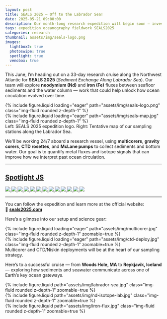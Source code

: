 ```yaml
---
layout: post
title: SEALS 2025 – Off to the Labrador Sea!
date: 2025-05-21 09:00:00
description: Our month-long research expedition will begin soon — investigating sediment exchange and trace metal fluxes along the Labrador Sea.
tags: expedition oceanography fieldwork SEALS2025
categories: research
thumbnail: assets/img/seals-logo.png
images:
  lightbox2: true
  photoswipe: true
  spotlight: true
  venobox: true
---
```


This June, I’m heading out on a 33-day research cruise along the Northwest Atlantic for **SEALS 2025** (*Sediment Exchange Along Labrador Sea*). Our team will explore **neodymium (Nd)** and **iron (Fe)** fluxes between seafloor sediments and the water column — work that could help unlock how ocean circulation evolved over time.

<div class="row mt-3">
    <div class="col-sm mt-3 mt-md-0">
        {% include figure.liquid loading="eager" path="assets/img/seals-logo.png" class="img-fluid rounded z-depth-1" %}
    </div>
    <div class="col-sm mt-3 mt-md-0">
        {% include figure.liquid loading="eager" path="assets/img/seals-map.jpg" class="img-fluid rounded z-depth-1" %}
    </div>
</div>

<div class="caption">
    Left: SEALS 2025 expedition logo. Right: Tentative map of our sampling stations along the Labrador Sea.
</div>

We'll be working 24/7 aboard a research vessel, using **multicorers**, **gravity corers**, **CTD rosettes**, and **McLane pumps** to collect sediments and bottom water. Our goal is to quantify metal fluxes and isotope signals that can improve how we interpret past ocean circulation.

---
## [Spotlight JS](https://nextapps-de.github.io/spotlight/)

<!-- Group 1 -->
<div class="spotlight-group">
    <a class="spotlight" href="https://images.marinetechnologynews.com/images/maritime/roger-revelle-119711.jpg">
        <img src="https://images.marinetechnologynews.com/images/maritime/roger-revelle-119711.jpg" />
    </a>
    <a class="spotlight" href="https://images.marinetechnologynews.com/images/maritime/roger-revelle-119712.jpg">
        <img src="https://images.marinetechnologynews.com/images/maritime/roger-revelle-119712.jpg" />
    </a>
    <a class="spotlight" href="https://images.marinetechnologynews.com/images/maritime/roger-revelle-119713.jpg">
        <img src="https://images.marinetechnologynews.com/images/maritime/roger-revelle-119713.jpg" />
    </a>
    <a class="spotlight" href="https://images.marinetechnologynews.com/images/maritime/roger-revelle-119714.jpg">
        <img src="https://images.marinetechnologynews.com/images/maritime/roger-revelle-119714.jpg" />
    </a>
    <a class="spotlight" href="https://images.marinetechnologynews.com/images/maritime/roger-revelle-119715.jpg">
        <img src="https://images.marinetechnologynews.com/images/maritime/roger-revelle-119715.jpg" />
    </a>
    <a class="spotlight" href="https://images.marinetechnologynews.com/images/maritime/roger-revelle-119716.jpg">
        <img src="https://images.marinetechnologynews.com/images/maritime/roger-revelle-119716.jpg" />
    </a>
    <a class="spotlight" href="https://images.marinetechnologynews.com/images/maritime/roger-revelle-119718.jpg">
        <img src="https://images.marinetechnologynews.com/images/maritime/roger-revelle-119718.jpg" />
    </a>
    <a class="spotlight" href="https://images.marinetechnologynews.com/images/maritime/roger-revelle-119719.jpg">
        <img src="https://images.marinetechnologynews.com/images/maritime/roger-revelle-119719.jpg" />
    </a>
     <a class="spotlight" href="https://scontent-lga3-3.xx.fbcdn.net/v/t39.30808-6/468007550_10160483054856711_4150004465381212900_n.jpg?_nc_cat=110&ccb=1-7&_nc_sid=a5f93a&_nc_ohc=wu30Vx6HJfYQ7kNvwFsYlgJ&_nc_oc=AdmyfGufFnLmigGVJBkS6By5qXsJEB7H3f6krQ2LjyHHDEFQQtnrCqLVNN8y_GuShts&_nc_zt=23&_nc_ht=scontent-lga3-3.xx&_nc_gid=ZYitCmtb701suv7jGVYqTQ&oh=00_AfJBlDFanklir_RGZjA3-9tWOIuMLzPKMRj0VYxJJ_BWbA&oe=6836906B">
        <img src="https://scontent-lga3-3.xx.fbcdn.net/v/t39.30808-6/468007550_10160483054856711_4150004465381212900_n.jpg?_nc_cat=110&ccb=1-7&_nc_sid=a5f93a&_nc_ohc=wu30Vx6HJfYQ7kNvwFsYlgJ&_nc_oc=AdmyfGufFnLmigGVJBkS6By5qXsJEB7H3f6krQ2LjyHHDEFQQtnrCqLVNN8y_GuShts&_nc_zt=23&_nc_ht=scontent-lga3-3.xx&_nc_gid=ZYitCmtb701suv7jGVYqTQ&oh=00_AfJBlDFanklir_RGZjA3-9tWOIuMLzPKMRj0VYxJJ_BWbA&oe=6836906B" />
    </a>
     <a class="spotlight" href="https://glosten.com/wp-content/uploads/2022/05/siocomm_A_RevelleShip2020_0324.jpg">
        <img src="https://glosten.com/wp-content/uploads/2022/05/siocomm_A_RevelleShip2020_0324.jpg" />
    </a>
     <a class="spotlight" href="https://scontent-lga3-1.xx.fbcdn.net/v/t39.30808-6/339998718_1866800003694262_2835043507278536202_n.jpg?_nc_cat=103&ccb=1-7&_nc_sid=127cfc&_nc_ohc=nAGl06_eTIoQ7kNvwEpBtL6&_nc_oc=AdlFn9y4iBHouUMEhGChlot-8QkaEweIm9GPJLXaejtBbnZ06axm1j5c7mIivGcx8jg&_nc_zt=23&_nc_ht=scontent-lga3-1.xx&_nc_gid=M-T5fjIQ9RKxsCGSocag8w&oh=00_AfLQzufLQUH95y2Vo7AAorY866TnAvpzCKWbSooD-FMYgA&oe=6836823D">
        <img src="https://scontent-lga3-1.xx.fbcdn.net/v/t39.30808-6/339998718_1866800003694262_2835043507278536202_n.jpg?_nc_cat=103&ccb=1-7&_nc_sid=127cfc&_nc_ohc=nAGl06_eTIoQ7kNvwEpBtL6&_nc_oc=AdlFn9y4iBHouUMEhGChlot-8QkaEweIm9GPJLXaejtBbnZ06axm1j5c7mIivGcx8jg&_nc_zt=23&_nc_ht=scontent-lga3-1.xx&_nc_gid=M-T5fjIQ9RKxsCGSocag8w&oh=00_AfLQzufLQUH95y2Vo7AAorY866TnAvpzCKWbSooD-FMYgA&oe=6836823D" />
    </a>
     <a class="spotlight" href="https://scontent-lga3-1.xx.fbcdn.net/v/t39.30808-6/339994432_947408323109653_6597982344631704575_n.jpg?_nc_cat=103&ccb=1-7&_nc_sid=127cfc&_nc_ohc=KfA7wehm_zoQ7kNvwG3CwhY&_nc_oc=AdnaAPyEA4dkhkERbKOJBNXp8pp7FD1Pf58-gZLksdOive-goOIy8otxG9d3dNLnv3I&_nc_zt=23&_nc_ht=scontent-lga3-1.xx&_nc_gid=ooblu2Tjp0mTXREYiAm7aw&oh=00_AfI7QQLCX98U5jjqCU0S-cBWVosiSdIu0MVwKs3TwNCxbw&oe=683676C4">
        <img src="https://scontent-lga3-1.xx.fbcdn.net/v/t39.30808-6/339994432_947408323109653_6597982344631704575_n.jpg?_nc_cat=103&ccb=1-7&_nc_sid=127cfc&_nc_ohc=KfA7wehm_zoQ7kNvwG3CwhY&_nc_oc=AdnaAPyEA4dkhkERbKOJBNXp8pp7FD1Pf58-gZLksdOive-goOIy8otxG9d3dNLnv3I&_nc_zt=23&_nc_ht=scontent-lga3-1.xx&_nc_gid=ooblu2Tjp0mTXREYiAm7aw&oh=00_AfI7QQLCX98U5jjqCU0S-cBWVosiSdIu0MVwKs3TwNCxbw&oe=683676C4" />
    </a>
     <a class="spotlight" href="https://scontent-lga3-3.xx.fbcdn.net/v/t39.30808-6/339500026_992246481934450_574186634710622598_n.jpg?_nc_cat=104&ccb=1-7&_nc_sid=127cfc&_nc_ohc=ElTVvWEt-b0Q7kNvwGovx9M&_nc_oc=AdmH2KYiV_gwwDIiSRHTKVR0dR6tJlcg4HA_x4VohTQ-K5J9C2VccPok0wZOcoBK-1A&_nc_zt=23&_nc_ht=scontent-lga3-3.xx&_nc_gid=EO95fS0aZvHyBE30Eajl9Q&oh=00_AfJ2Z_oeAf3GvFx23LXzOTfFlyHe8IgUOKiCZy5-bYH58A&oe=68366105">
        <img src="https://scontent-lga3-3.xx.fbcdn.net/v/t39.30808-6/339500026_992246481934450_574186634710622598_n.jpg?_nc_cat=104&ccb=1-7&_nc_sid=127cfc&_nc_ohc=ElTVvWEt-b0Q7kNvwGovx9M&_nc_oc=AdmH2KYiV_gwwDIiSRHTKVR0dR6tJlcg4HA_x4VohTQ-K5J9C2VccPok0wZOcoBK-1A&_nc_zt=23&_nc_ht=scontent-lga3-3.xx&_nc_gid=EO95fS0aZvHyBE30Eajl9Q&oh=00_AfJ2Z_oeAf3GvFx23LXzOTfFlyHe8IgUOKiCZy5-bYH58A&oe=68366105" />
    </a>

</div>


---

You can follow the expedition and learn more at the official website:  
🔗 [**seals2025.com**](https://seals2025.com)

Here’s a glimpse into our setup and science gear:

<div class="row mt-3">
    <div class="col-sm mt-3 mt-md-0">
        {% include figure.liquid loading="eager" path="assets/img/multicorer.jpg" class="img-fluid rounded z-depth-1" zoomable=true %}
    </div>
    <div class="col-sm mt-3 mt-md-0">
        {% include figure.liquid loading="eager" path="assets/img/ctd-deploy.jpg" class="img-fluid rounded z-depth-1" zoomable=true %}
    </div>
</div>

<div class="caption">
    Multicorer and CTD/Niskin deployments will be at the heart of our sampling strategy.
</div>

Here’s to a successful cruise — from **Woods Hole, MA** to **Reykjavik, Iceland** — exploring how sediments and seawater communicate across one of Earth’s key ocean gateways.

<div class="row mt-3">
    <div class="col-sm mt-3 mt-md-0">
        {% include figure.liquid path="assets/img/labrador-sea.jpg" class="img-fluid rounded z-depth-1" zoomable=true %}
    </div>
    <div class="col-sm mt-3 mt-md-0">
        {% include figure.liquid path="assets/img/nd-isotope-lab.jpg" class="img-fluid rounded z-depth-1" zoomable=true %}
    </div>
    <div class="col-sm mt-3 mt-md-0">
        {% include figure.liquid path="assets/img/iron-flux.jpg" class="img-fluid rounded z-depth-1" zoomable=true %}
    </div>
</div>

